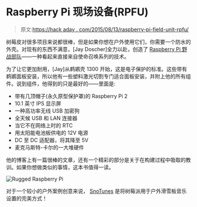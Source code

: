 # Raspberry Pi 现场设备(RPFU)

> 原文:[https://hack aday . com/2015/08/13/raspberry-pi-field-unit-rpfu/](https://hackaday.com/2015/08/13/raspberry-pi-field-unit-rpfu/)

树莓皮对很多项目来说都很棒，但是如果你想在户外使用它们，你需要一个防水的外壳。对现有的东西不满意，[Jay Doscher]全力以赴，创造了 [Raspberry Pi 野战部队](https://polyideas.com/post/137926305194/raspberry-pi-field-unit-rpfu)——一种看起来直接来自使命召唤系列的技术。

为了让它更加耐用，[Jay]从鹈鹕壳 1300 开始，这是电子保护的标准。这些带有鹈鹕面板安装，所以他有一些塑料激光切割专门适合面板安装，并附上他的所有组件。说到组件，他得到的只是最好的——里面是:

*   带有几顶帽子(永久原型保护罩)的 Raspberry Pi 2
*   10.1 英寸 IPS 显示屏
*   一种高功率无线 USB 加密狗
*   全天候 USB 和 LAN 连接器
*   当它不在网络上时的 RTC
*   用太阳能电池板供电的 12V 电源
*   DC 至 DC 适配器，将其降至 5V
*   麦克马斯特-卡尔的一大堆硬件

他的博客上有一篇很棒的文章，还有一个精彩的部分是关于在构建过程中吸取的教训。如果你想做类似的事情，这本书值得一读。

![Rugged Raspberry Pi](../Images/dc608ccdbf82a48ec973e7a5e216acfa.png)

对于一个较小的户外案例创意来说， [SnoTunes](http://hackaday.com/2015/02/03/snotunes-lets-you-rock-out-in-the-winter/) 是将树莓派用于户外滑雪板音乐设置的完美方式！